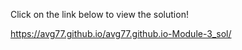 Click on the link below to view the solution!



https://avg77.github.io/avg77.github.io-Module-3_sol/
